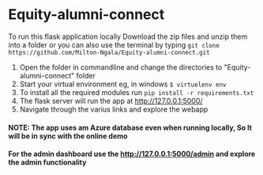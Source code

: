 # Equity-alumni-connect
To run this flask application locally
Download the zip files and unzip them into a folder or you can also use the terminal by typing `git clone https://github.com/Milton-Ngala/Equity-alumni-connect.git`
1. Open the folder in commandline  and change the directories to "Equity-alumni-connect" folder
2. Start your virtual environment eg, in windows `$ virtuelenv env`
3. To install all the required modules run `pip install -r requirements.txt`
4. The flask server will run the app at http://127.0.0.1:5000/
5. Navigate through the varius links and explore the webapp

#### NOTE: The app uses am Azure database even when running locally, So It will be in sync with the online demo
#### For the admin dashboard use the http://127.0.0.1:5000/admin and explore the admin functionality
